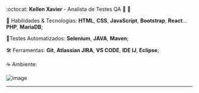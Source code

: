 :octocat: <strong>Kellen Xavier</strong> - Analista de Testes QA 👾 🐞



🦄 Habilidades & Tecnologias:
<strong>HTML</strong>, <strong>CSS</strong>, <strong>JavaScript</strong>, <strong>Bootstrap</strong>, <strong>React</strong>... <strong>PHP</strong>, <strong>MariaDB</strong>;




🤖Testes Automatizados: <strong>Selenium</strong>, <strong>JAVA</strong>, 
<strong>Maven</strong>;







🛠️ Ferramentas: <strong>Git</strong>, <strong>Atlassian JIRA</strong>, <strong>VS CODE</strong>, <strong>IDE IJ</strong>, <strong>Eclipse</strong>;



☕ Ambiente:

![image](https://user-images.githubusercontent.com/19178806/146633072-9d3974a7-f037-4b0b-9ab5-33819e9be62d.png)












---

































